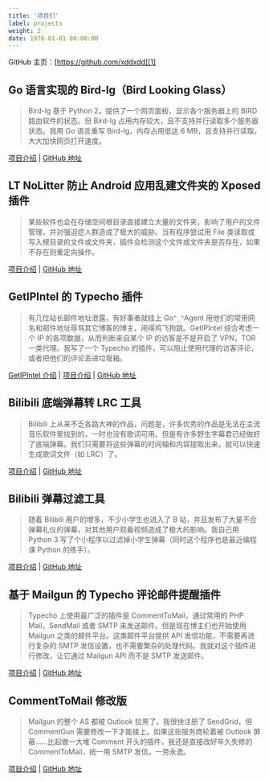```yaml
---
title: '项目们'
label: projects
weight: 2
date: 1970-01-01 00:00:00
---
```


GitHub 主页：[https://github.com/xddxdd][1]

Go 语言实现的 Bird-lg（Bird Looking Glass）
--

> Bird-lg 基于 Python 2，提供了一个网页面板，显示各个服务器上的 BIRD 路由软件的状态。但 Bird-lg 占用内存较大，且不支持并行读取多个服务器状态。我用 Go 语言重写 Bird-lg，内存占用低达 6 MB，且支持并行读取，大大加快网页打开速度。

[项目介绍][2] | [GitHub 地址][3]

LT NoLitter 防止 Android 应用乱建文件夹的 Xposed 插件
--

> 某些软件也会在存储空间根目录直接建立大量的文件夹，影响了用户的文件管理，并对强迫症人群造成了极大的威胁。当有程序尝试用 File 类读取或写入根目录的文件或文件夹，插件会检测这个文件或文件夹是否存在，如果不存在则重定向操作。

[项目介绍][4] | [GitHub 地址][5]

GetIPIntel 的 Typecho 插件
--

> 有几位站长邮件地址泄露，有好事者就挂上 Go`^_^`Agent 用他们的常用网名和邮件地址辱骂其它博客的博主，闹得鸡飞狗跳。GetIPIntel 综合考虑一个 IP 的各项数据，从而判断来自某个 IP 的访客是不是开启了 VPN，TOR 一类代理。我写了一个 Typecho 的插件，可以阻止使用代理的访客评论，或者把他们的评论丢进垃圾箱。

[GetIPIntel 介绍][6] | [项目介绍][7] | [GitHub 地址][8]

Bilibili 底端弹幕转 LRC 工具
--

> Bilibili 上从来不乏各路大神的作品，问题是，许多优秀的作品是无法在主流音乐软件里找到的，一时也没有歌词可用。但是有许多野生字幕君已经做好了底端弹幕。我们只需要将这些弹幕的时间轴和内容提取出来，就可以快速生成歌词文件（如 LRC）了。

[项目介绍][9] | [GitHub 地址][10]

Bilibili 弹幕过滤工具
--

> 随着 Bilibili 用户的增多，不少小学生也进入了 B 站，并且发布了大量不合弹幕礼仪的弹幕，对其他用户观看视频造成了极大的影响。我自己用 Python 3 写了个小程序以过滤掉小学生弹幕（同时这个程序也是最近编程课 Python 的练手）。

[项目介绍][11] | [GitHub 地址][12]

基于 Mailgun 的 Typecho 评论邮件提醒插件
--

> Typecho 上使用最广泛的插件是 CommentToMail，通过常用的 PHP Mail，SendMail 或者 SMTP 来发送邮件。但是现在博主们也开始使用 Mailgun 之类的邮件平台。这类邮件平台提供 API 发信功能，不需要再进行复杂的 SMTP 发信设置，也不需要繁杂的处理代码。我就对这个插件进行修改，让它通过 Mailgun API 而不是 SMTP 发送邮件。

[项目介绍][13] | [GitHub 地址][14]

CommentToMail 修改版
--

> Mailgun 的整个 AS 都被 Outlook 拉黑了。我很快注册了 SendGrid，但 CommentGun 需要修改一下才能接上。如果这些服务商轮着被 Outlook 屏蔽……比起做一大堆 Comment 开头的插件，我还是直接改好年久失修的 CommentToMail，统一用 SMTP 发信，一劳永逸。

[项目介绍][15] | [GitHub 地址][16]


  [1]: https://github.com/xddxdd
  [2]: /article/modify-website/go-bird-looking-glass.lantian
  [3]: https://github.com/xddxdd/bird-lg-go
  [4]: /article/modify-computer/lt-nolitter-stop-android-app-litter-folder.lantian
  [5]: https://github.com/xddxdd/lantian-nolitter/blob/master/app/build.gradle
  [6]: /article/modify-website/getipintel-anti-fraud.lantian
  [7]: /article/modify-website/getintel-typecho-plugin.lantian
  [8]: https://github.com/xddxdd/typecho-getipintel
  [9]: /article/modify-computer/bilibili-danmaku2lrc.lantian
  [10]: https://github.com/xddxdd/bilibili-danmaku2lrc
  [11]: /article/modify-computer/bilibili-danmaku-filter.lantian
  [12]: https://github.com/xddxdd/bilibili-dmshield
  [13]: /article/modify-website/mailgun-typecho-comment-email-notification.lantian
  [14]: https://github.com/xddxdd/typecho-commentgun
  [15]: /article/modify-website/comment-to-mail-modified.lantian
  [16]: https://github.com/xddxdd/typecho-commenttomail
